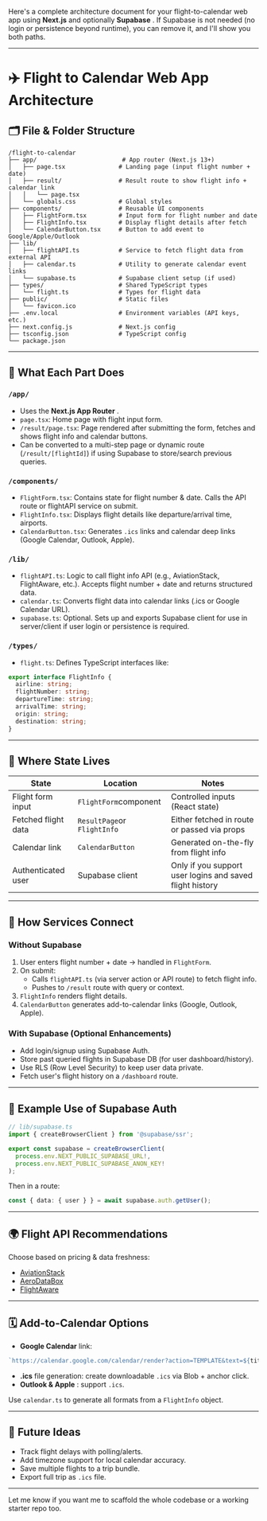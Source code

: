 Here's a complete architecture document for your flight-to-calendar web app using **Next.js** and optionally  **Supabase** . If Supabase is not needed (no login or persistence beyond runtime), you can remove it, and I'll show you both paths.

---

# ✈️ Flight to Calendar Web App Architecture

## 🗂 File & Folder Structure

```
/flight-to-calendar
├── app/                        # App router (Next.js 13+)
│   ├── page.tsx               # Landing page (input flight number + date)
│   ├── result/                # Result route to show flight info + calendar link
│   │   └── page.tsx
│   └── globals.css            # Global styles
├── components/                # Reusable UI components
│   ├── FlightForm.tsx         # Input form for flight number and date
│   ├── FlightInfo.tsx         # Display flight details after fetch
│   └── CalendarButton.tsx     # Button to add event to Google/Apple/Outlook
├── lib/
│   ├── flightAPI.ts           # Service to fetch flight data from external API
│   ├── calendar.ts            # Utility to generate calendar event links
│   └── supabase.ts            # Supabase client setup (if used)
├── types/                     # Shared TypeScript types
│   └── flight.ts              # Types for flight data
├── public/                    # Static files
│   └── favicon.ico
├── .env.local                 # Environment variables (API keys, etc.)
├── next.config.js             # Next.js config
├── tsconfig.json              # TypeScript config
└── package.json
```

---

## 🧩 What Each Part Does

### `/app/`

* Uses the  **Next.js App Router** .
* `page.tsx`: Home page with flight input form.
* `/result/page.tsx`: Page rendered after submitting the form, fetches and shows flight info and calendar buttons.
* Can be converted to a multi-step page or dynamic route (`/result/[flightId]`) if using Supabase to store/search previous queries.

### `/components/`

* `FlightForm.tsx`: Contains state for flight number & date. Calls the API route or flightAPI service on submit.
* `FlightInfo.tsx`: Displays flight details like departure/arrival time, airports.
* `CalendarButton.tsx`: Generates `.ics` links and calendar deep links (Google Calendar, Outlook, Apple).

### `/lib/`

* `flightAPI.ts`: Logic to call flight info API (e.g., AviationStack, FlightAware, etc.). Accepts flight number + date and returns structured data.
* `calendar.ts`: Converts flight data into calendar links (.ics or Google Calendar URL).
* `supabase.ts`: Optional. Sets up and exports Supabase client for use in server/client if user login or persistence is required.

### `/types/`

* `flight.ts`: Defines TypeScript interfaces like:

```ts
export interface FlightInfo {
  airline: string;
  flightNumber: string;
  departureTime: string;
  arrivalTime: string;
  origin: string;
  destination: string;
}
```

---

## 🧠 Where State Lives

| State               | Location                        | Notes                                                    |
| ------------------- | ------------------------------- | -------------------------------------------------------- |
| Flight form input   | `FlightForm`component         | Controlled inputs (React state)                          |
| Fetched flight data | `ResultPage`or `FlightInfo` | Either fetched in route or passed via props              |
| Calendar link       | `CalendarButton`              | Generated on-the-fly from flight info                    |
| Authenticated user  | Supabase client                 | Only if you support user logins and saved flight history |

---

## 🔗 How Services Connect

### Without Supabase

1. User enters flight number + date → handled in `FlightForm`.
2. On submit:
   * Calls `flightAPI.ts` (via server action or API route) to fetch flight info.
   * Pushes to `/result` route with query or context.
3. `FlightInfo` renders flight details.
4. `CalendarButton` generates add-to-calendar links (Google, Outlook, Apple).

### With Supabase (Optional Enhancements)

* Add login/signup using Supabase Auth.
* Store past queried flights in Supabase DB (for user dashboard/history).
* Use RLS (Row Level Security) to keep user data private.
* Fetch user's flight history on a `/dashboard` route.

---

## 🔐 Example Use of Supabase Auth

```ts
// lib/supabase.ts
import { createBrowserClient } from '@supabase/ssr';

export const supabase = createBrowserClient(
  process.env.NEXT_PUBLIC_SUPABASE_URL!,
  process.env.NEXT_PUBLIC_SUPABASE_ANON_KEY!
);
```

Then in a route:

```ts
const { data: { user } } = await supabase.auth.getUser();
```

---

## 🌍 Flight API Recommendations

Choose based on pricing & data freshness:

* [AviationStack](https://aviationstack.com/)
* [AeroDataBox](https://rapidapi.com/aedbx-aedbx/api/aerodatabox)
* [FlightAware](https://flightaware.com/commercial/firehose/firehose_documentation.rvt)

---

## 🗓 Add-to-Calendar Options

* **Google Calendar** link:

```ts
`https://calendar.google.com/calendar/render?action=TEMPLATE&text=${title}&dates=${start}/${end}&details=${description}&location=${location}`
```

* **.ics** file generation: create downloadable `.ics` via Blob + anchor click.
* **Outlook & Apple** : support `.ics`.

Use `calendar.ts` to generate all formats from a `FlightInfo` object.

---

## 🧪 Future Ideas

* Track flight delays with polling/alerts.
* Add timezone support for local calendar accuracy.
* Save multiple flights to a trip bundle.
* Export full trip as `.ics` file.

---

Let me know if you want me to scaffold the whole codebase or a working starter repo too.
